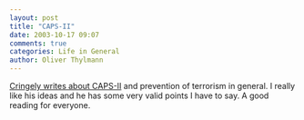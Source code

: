 ```yaml
---
layout: post
title: "CAPS-II"
date: 2003-10-17 09:07
comments: true
categories: Life in General
author: Oliver Thylmann
---
```



[Cringely writes about CAPS-II](http://www.pbs.org/cringely/pulpit/pulpit20031016.html) and prevention of terrorism in general. I really like his ideas and he has some very valid points I have to say. A good reading for everyone.



